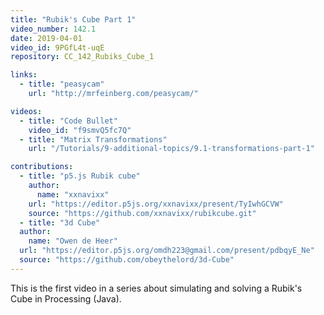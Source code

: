 ```yaml
---
title: "Rubik's Cube Part 1"
video_number: 142.1
date: 2019-04-01
video_id: 9PGfL4t-uqE
repository: CC_142_Rubiks_Cube_1

links:
  - title: "peasycam"
    url: "http://mrfeinberg.com/peasycam/"

videos:
  - title: "Code Bullet"
    video_id: "f9smvQ5fc7Q"
  - title: "Matrix Transformations"
    url: "/Tutorials/9-additional-topics/9.1-transformations-part-1"

contributions:
  - title: "p5.js Rubik cube"
    author:
      name: "xxnavixx"
    url: "https://editor.p5js.org/xxnavixx/present/TyIwhGCVW"
    source: "https://github.com/xxnavixx/rubikcube.git"
  - title: "3d Cube"
  author:
    name: "Owen de Heer"
  url: "https://editor.p5js.org/omdh223@gmail.com/present/pdbqyE_Ne"
  source: "https://github.com/obeythelord/3d-Cube"
---
```


This is the first video in a series about simulating and solving a Rubik's Cube in Processing (Java).

